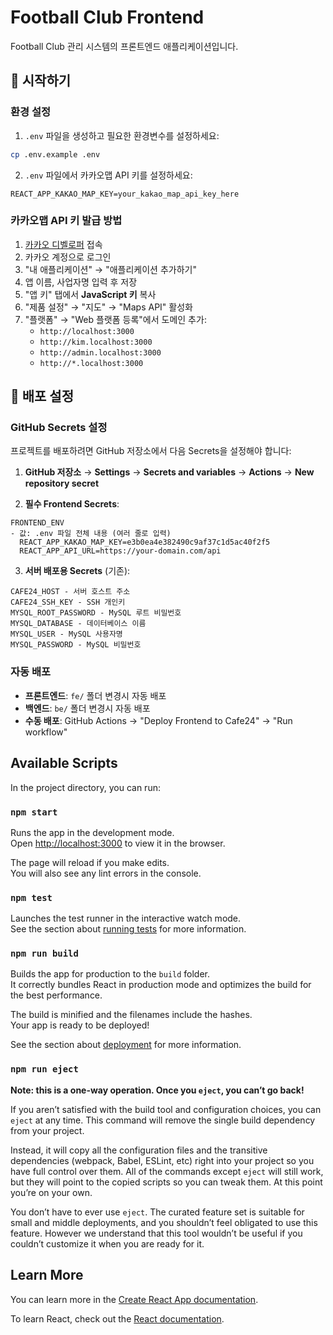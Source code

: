 # Football Club Frontend

Football Club 관리 시스템의 프론트엔드 애플리케이션입니다.

## 🚀 시작하기

### 환경 설정

1. `.env` 파일을 생성하고 필요한 환경변수를 설정하세요:
```bash
cp .env.example .env
```

2. `.env` 파일에서 카카오맵 API 키를 설정하세요:
```env
REACT_APP_KAKAO_MAP_KEY=your_kakao_map_api_key_here
```

### 카카오맵 API 키 발급 방법

1. [카카오 디벨로퍼](https://developers.kakao.com/) 접속
2. 카카오 계정으로 로그인
3. "내 애플리케이션" → "애플리케이션 추가하기"
4. 앱 이름, 사업자명 입력 후 저장
5. "앱 키" 탭에서 **JavaScript 키** 복사
6. "제품 설정" → "지도" → "Maps API" 활성화
7. "플랫폼" → "Web 플랫폼 등록"에서 도메인 추가:
   - `http://localhost:3000`
   - `http://kim.localhost:3000`
   - `http://admin.localhost:3000`
   - `http://*.localhost:3000`

## 🚀 배포 설정

### GitHub Secrets 설정

프로젝트를 배포하려면 GitHub 저장소에서 다음 Secrets을 설정해야 합니다:

1. **GitHub 저장소** → **Settings** → **Secrets and variables** → **Actions** → **New repository secret**

2. **필수 Frontend Secrets**:
```
FRONTEND_ENV
- 값: .env 파일 전체 내용 (여러 줄로 입력)
  REACT_APP_KAKAO_MAP_KEY=e3b0ea4e382490c9af37c1d5ac40f2f5
  REACT_APP_API_URL=https://your-domain.com/api
```

3. **서버 배포용 Secrets** (기존):
```
CAFE24_HOST - 서버 호스트 주소
CAFE24_SSH_KEY - SSH 개인키
MYSQL_ROOT_PASSWORD - MySQL 루트 비밀번호
MYSQL_DATABASE - 데이터베이스 이름
MYSQL_USER - MySQL 사용자명
MYSQL_PASSWORD - MySQL 비밀번호
```

### 자동 배포

- **프론트엔드**: `fe/` 폴더 변경시 자동 배포
- **백엔드**: `be/` 폴더 변경시 자동 배포
- **수동 배포**: GitHub Actions → "Deploy Frontend to Cafe24" → "Run workflow"

## Available Scripts

In the project directory, you can run:

### `npm start`

Runs the app in the development mode.\
Open [http://localhost:3000](http://localhost:3000) to view it in the browser.

The page will reload if you make edits.\
You will also see any lint errors in the console.

### `npm test`

Launches the test runner in the interactive watch mode.\
See the section about [running tests](https://facebook.github.io/create-react-app/docs/running-tests) for more information.

### `npm run build`

Builds the app for production to the `build` folder.\
It correctly bundles React in production mode and optimizes the build for the best performance.

The build is minified and the filenames include the hashes.\
Your app is ready to be deployed!

See the section about [deployment](https://facebook.github.io/create-react-app/docs/deployment) for more information.

### `npm run eject`

**Note: this is a one-way operation. Once you `eject`, you can’t go back!**

If you aren’t satisfied with the build tool and configuration choices, you can `eject` at any time. This command will remove the single build dependency from your project.

Instead, it will copy all the configuration files and the transitive dependencies (webpack, Babel, ESLint, etc) right into your project so you have full control over them. All of the commands except `eject` will still work, but they will point to the copied scripts so you can tweak them. At this point you’re on your own.

You don’t have to ever use `eject`. The curated feature set is suitable for small and middle deployments, and you shouldn’t feel obligated to use this feature. However we understand that this tool wouldn’t be useful if you couldn’t customize it when you are ready for it.

## Learn More

You can learn more in the [Create React App documentation](https://facebook.github.io/create-react-app/docs/getting-started).

To learn React, check out the [React documentation](https://reactjs.org/).
